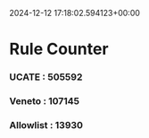 2024-12-12 17:18:02.594123+00:00
# Rule Counter 
 ### UCATE : 505592

 ### Veneto : 107145

 ### Allowlist : 13930